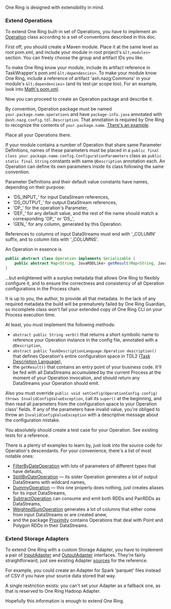 One Ring is designed with extensibility in mind.

### Extend Operations

To extend One Ring built-in set of Operations, you have to implement an [Operation](./Commons/src/main/java/ash/nazg/spark/Operation.java) class according to a set of conventions described in this doc.

First off, you should create a Maven module. Place it at the same level as root pom.xml, and include your module in root project's `&lt;modules>` section. You can freely choose the group and artifact IDs you like.

To make One Ring know your module, include its artifact reference in TaskWrapper's pom.xml `&lt;dependencies>`. To make your module know One Ring, include a reference of artifact 'ash.nazg:Commons' in your module's `&lt;dependencies>` (and its test-jar scope too). For an example, look into [Math's pom.xml](./Math/pom.xml).

Now you can proceed to create an Operation package and describe it.

By convention, Operation package must be named `your.package.name.operations` and have `package-info.java` annotated with `@ash.nazg.config.tdl.Description`. That annotation is required by One Ring to recognize the contents of `your.package.name`. [There's an example](./Math/src/main/java/ash/nazg/math/operations/package-info.java).

Place all your Operations there.

If your module contains a number of Operation that share same Parameter Definitions, names of these parameters must be placed in a `public final class your.package.name.config.ConfigurationParameters` class as `public static final String` constants with same `@Description` annotation each. An Operation can define its own parameters inside its class following the same convention.

Parameter Definitions and their default value constants have names, depending on their purpose:
* 'DS_INPUT_' for input DataStream references,
* 'DS_OUTPUT_' for output DataStream references,
* 'OP_' for the operation's Parameter,
* 'DEF_' for any default value, and the rest of the name should match a corresponding 'OP_' or 'DS_',
* 'GEN_' for any column, generated by this Operation.
 
References to columns of input DataStreams must end with '_COLUMN' suffix, and to column lists with '_COLUMNS'.
 
An Operation in essence is
```java
public abstract class Operation implements Serializable {
    public abstract Map<String, JavaRDDLike> getResult(Map<String, JavaRDDLike> input) throws Exception;
}
```
...but enlightened with a surplus metadata that allows One Ring to flexibly configure it, and to ensure the correctness and consistency of all Operation configurations in the Process chain.

It is up to you, the author, to provide all that metadata. In the lack of any required metadata the build will be prematurely failed by One Ring Guardian, so incomplete class won't fail your extended copy of One Ring CLI on your Process execution time.

At least, you must implement the following methods:
* `abstract public String verb()` that returns a short symbolic name to reference your Operation instance in the config file, annotated with a `@Description`,
* `abstract public TaskDescriptionLanguage.Operation description()` that defines Operation's entire configuration space in TDL2 ([Task Description Language](./Commons/src/main/java/ash/nazg/config/tdl/TaskDescriptionLanguage.java)),
* the `getResult()` that contains an entry point of your business code. It'll be fed with all DataStreams accumulated by the current Process at the moment of your Operation invocation, and should return any DataStreams your Operation should emit.

Also you must override `public void setConfig(OperationConfig config) throws InvalidConfigValueException`, call its `super()` at the beginning, and then read all parameters from the configuration space to your Operation class' fields. If any of the parameters have invalid value, you're obliged to throw an `InvalidConfigValueException` with a descriptive message about the configuration mistake.

You absolutely should create a test case for your Operation. See existing tests for a reference.

There is a plenty of examples to learn by, just look into the source code for Operation's descendants. For your convenience, there's a list of most notable ones:
* [FilterByDateOperation](./DateTime/src/main/java/ash/nazg/datetime/operations/FilterByDateOperation.java) with lots of parameters of different types that have defaults,
* [SplitByDateOperation](./DateTime/src/main/java/ash/nazg/datetime/operations/SplitByDateOperation.java) — its sister Operation generates a lot of output DataStreams with wildcard names,
* [DummyOperation](./Commons/src/main/java/ash/nazg/commons/operations/DummyOperation.java) — this one properly does nothing, just creates aliases for its input DataStreams,
* [SubtractOperation](./Commons/src/main/java/ash/nazg/commons/operations/SubtractOperation.java) can consume and emit both RDDs and PairRDDs as DataStreams,
* [WeightedSumOperation](./Math/src/main/java/ash/nazg/math/operations/WeightedSumOperation.java) generates a lot of columns that either come from input DataStreams or are created anew,
* and the package [Proximity](./Proximity/src/main/java/ash/nazg/proximity/operations/package-info.java) contains Operations that deal with Point and Polygon RDDs in their DataStreams.

### Extend Storage Adapters

To extend One Ring with a custom Storage Adapter, you have to implement a pair of [InputAdapter](./Commons/src/main/java/ash/nazg/storage/InputAdapter.java) and [OutputAdapter](./Commons/src/main/java/ash/nazg/storage/OutputAdapter.java) interfaces. They're fairly straightforward, just see existing Adapter [sources](./TaskWrapper/src/main/java/ash/nazg/storage) for the reference.

For example, you could create an Adapter for Spark 'parquet' files instead of CSV if you have your source data stored that way.

A single restriction exists: you can't set your Adapter as a fallback one, as that is reserved to One Ring Hadoop Adapter.

Hopefully this information is enough to extend One Ring.

